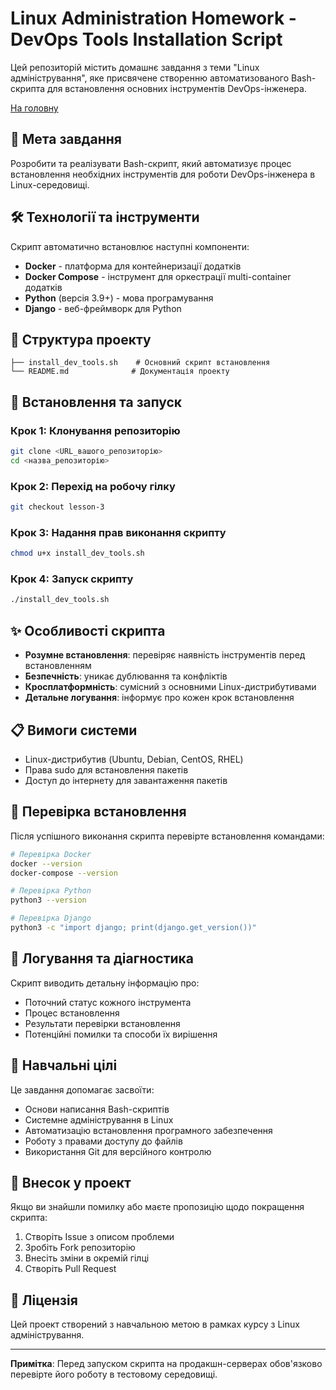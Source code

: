 # Linux Administration Homework - DevOps Tools Installation Script

Цей репозиторій містить домашнє завдання з теми "Linux адміністрування", яке присвячене створенню автоматизованого Bash-скрипта для встановлення основних інструментів DevOps-інженера.

[На головну](./README.md)

## 🎯 Мета завдання

Розробити та реалізувати Bash-скрипт, який автоматизує процес встановлення необхідних інструментів для роботи DevOps-інженера в Linux-середовищі.

## 🛠️ Технології та інструменти

Скрипт автоматично встановлює наступні компоненти:

- **Docker** - платформа для контейнеризації додатків
- **Docker Compose** - інструмент для оркестрації multi-container додатків  
- **Python** (версія 3.9+) - мова програмування
- **Django** - веб-фреймворк для Python

## 📁 Структура проекту

```
├── install_dev_tools.sh    # Основний скрипт встановлення
└── README.md              # Документація проекту
```

## 🚀 Встановлення та запуск

### Крок 1: Клонування репозиторію

```bash
git clone <URL_вашого_репозиторію>
cd <назва_репозиторію>
```

### Крок 2: Перехід на робочу гілку

```bash
git checkout lesson-3
```

### Крок 3: Надання прав виконання скрипту

```bash
chmod u+x install_dev_tools.sh
```

### Крок 4: Запуск скрипту

```bash
./install_dev_tools.sh
```

## ✨ Особливості скрипта

- **Розумне встановлення**: перевіряє наявність інструментів перед встановленням
- **Безпечність**: уникає дублювання та конфліктів
- **Кросплатформність**: сумісний з основними Linux-дистрибутивами
- **Детальне логування**: інформує про кожен крок встановлення

## 📋 Вимоги системи

- Linux-дистрибутив (Ubuntu, Debian, CentOS, RHEL)
- Права sudo для встановлення пакетів
- Доступ до інтернету для завантаження пакетів

## 🔧 Перевірка встановлення

Після успішного виконання скрипта перевірте встановлення командами:

```bash
# Перевірка Docker
docker --version
docker-compose --version

# Перевірка Python
python3 --version

# Перевірка Django
python3 -c "import django; print(django.get_version())"
```

## 📝 Логування та діагностика

Скрипт виводить детальну інформацію про:
- Поточний статус кожного інструмента
- Процес встановлення
- Результати перевірки встановлення
- Потенційні помилки та способи їх вирішення

## 🌟 Навчальні цілі

Це завдання допомагає засвоїти:
- Основи написання Bash-скриптів
- Системне адміністрування в Linux
- Автоматизацію встановлення програмного забезпечення
- Роботу з правами доступу до файлів
- Використання Git для версійного контролю

## 🤝 Внесок у проект

Якщо ви знайшли помилку або маєте пропозицію щодо покращення скрипта:

1. Створіть Issue з описом проблеми
2. Зробіть Fork репозиторію  
3. Внесіть зміни в окремій гілці
4. Створіть Pull Request

## 📜 Ліцензія

Цей проект створений з навчальною метою в рамках курсу з Linux адміністрування.

---

**Примітка**: Перед запуском скрипта на продакшн-серверах обов'язково перевірте його роботу в тестовому середовищі.